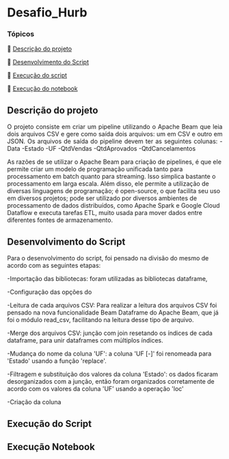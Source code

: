 # Desafio_Hurb

### Tópicos 

:small_blue_diamond: [Descrição do projeto](#descrição-do-projeto)

:small_blue_diamond: [Desenvolvimento do Script](#desenvolvimento-do-script)

:small_blue_diamond: [Execução do script](#execucao-do-script)

:small_blue_diamond: [Execução do notebook](#execucao-do-notebook)


## Descrição do projeto 

<p align="justify">
  O projeto consiste em criar um pipeline utilizando o Apache Beam que leia dois arquivos CSV e gere como saída dois arquivos: um em CSV e outro em JSON.
  Os arquivos de saída do pipeline devem ter as seguintes colunas:
  -Data
  -Estado
  -UF
  -QtdVendas
  -QtdAprovados
  -QtdCancelamentos
  
  As razões de se utilizar o Apache Beam para criação de pipelines, é que ele permite criar um modelo de programação unificada tanto para processamento em batch quanto
  para streaming. Isso simplica bastante o processamento em larga escala. Além disso, ele permite a utilização de diversas linguagens de programação; é open-source, o
  que facilita seu uso em diversos projetos; pode ser utilizado por diversos ambientes de processamento de dados distribuídos, como Apache Spark e Google Cloud Dataflow
  e executa tarefas ETL, muito usada para mover dados entre diferentes fontes de armazenamento.
</p>

## Desenvolvimento do Script
Para o desenvolvimento do script, foi pensado na divisão do mesmo de acordo com as seguintes etapas:

-Importação das bibliotecas: foram utilizadas as bibliotecas dataframe, 

-Configuração das opções do 

-Leitura de cada arquivos CSV: Para realizar a leitura dos arquivos CSV foi pensado na nova funcionalidade Beam Dataframe do Apache Beam, que já foi o módulo read_csv, facilitando na leitura desse tipo de arquivo.

-Merge dos arquivos CSV: junção com join resetando os índices de cada dataframe, para unir dataframes com múltiplos índices.

-Mudança do nome da coluna 'UF': a coluna 'UF [-]' foi renomeada para 'Estado' usando a função 'replace'.

-Filtragem e substituição dos valores da coluna 'Estado': os dados ficaram desorganizados com a junção, então foram organizados corretamente de acordo com os valores da coluna 'UF' usando a operação 'loc'

-Criação da coluna 


## Execução do Script


## Execução Notebook
